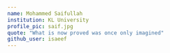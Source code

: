 ```yaml
---
name: Mohammed Saifullah 
institution: KL University
profile_pic: saif.jpg
quote: "What is now proved was once only imagined"
github_user: isaeef
---
```

